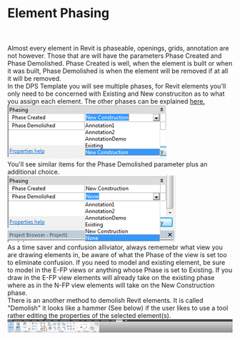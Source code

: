 # Element Phasing
<br>
<br>
Almost every element in Revit is phaseable, openings, grids, annotation are not however. Those that are will have the parameters Phase Created and Phase Demolished. Phase Created is well, when the element is built or when it was built, Phase Demolished is when the element will be removed if at all it will be removed.  
<br>
In the DPS Template you will see multiple phases, for Revit elements you'll only need to be concerned with Existing and New construciton as to what you assign each element. The other phases can be explained <a href="/06_Phasing/6-3_annotationphasing.md">here.</a>
<br>
<img src="images/6/PhaseCreated.png">
<br> 
You'll see similar items for the Phase Demolished parameter plus an additional choice. 
<br>
<img src="images/6/PhaseDemolished.png">
<br>
As a time saver and confusion alliviator, always rememebr what view you are drawing elements in, be aware of what the Phase of the view is set too to eliminate confusion. If you need to model and existing element, be sure to model in the E-FP views or anything whose Phase is set to Existing. If you draw in the E-FP view elements will already take on the existing phase where as in the N-FP view elements will take on the New Construction phase. 
<br>
There is an another method to demolish Revit elements. It is called "Demolish" it looks like a hammer (See below) if the user likes to use a tool rather editing the properties of the selected element(s). 
<br>
<img src="images/6/DemolitionTool.png">
